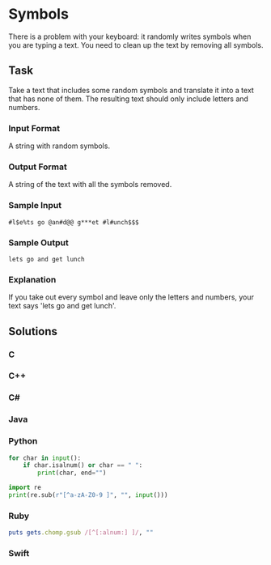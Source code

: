 # Symbols
There is a problem with your keyboard: it randomly writes symbols when you are typing a text. You need to clean up the text by removing all symbols.

## Task
Take a text that includes some random symbols and translate it into a text that has none of them. The resulting text should only include letters and numbers.

### Input Format
A string with random symbols.

### Output Format
A string of the text with all the symbols removed.

### Sample Input
```
#l$e%ts go @an#d@@ g***et #l#unch$$$
```

### Sample Output
```
lets go and get lunch
```

### Explanation
If you take out every symbol and leave only the letters and numbers, your text says 'lets go and get lunch'.

## Solutions

### C
### C++
### C#
### Java
### Python
```python
for char in input():
    if char.isalnum() or char == " ":
        print(char, end="")
```
```python
import re
print(re.sub(r"[^a-zA-Z0-9 ]", "", input()))
```
### Ruby
```ruby
puts gets.chomp.gsub /[^[:alnum:] ]/, ""
```
### Swift